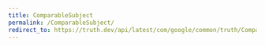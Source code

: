 ```yaml
---
title: ComparableSubject
permalink: /ComparableSubject/
redirect_to: https://truth.dev/api/latest/com/google/common/truth/ComparableSubject.html
---
```

